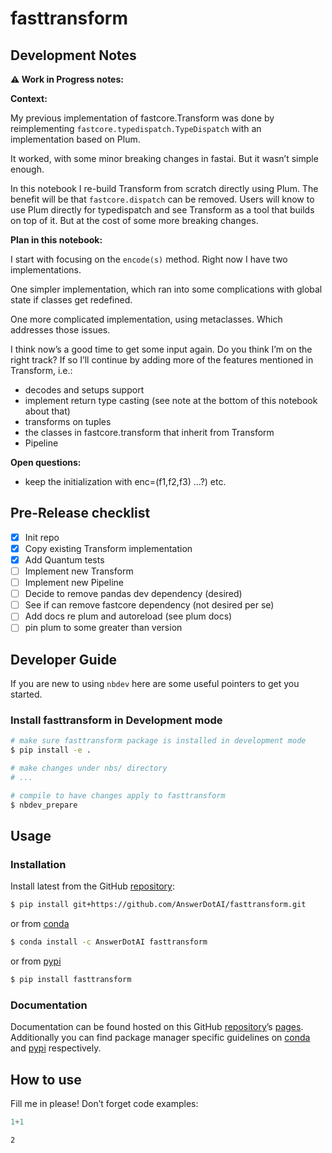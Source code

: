 # fasttransform


<!-- WARNING: THIS FILE WAS AUTOGENERATED! DO NOT EDIT! -->

## Development Notes

**⚠️ Work in Progress notes:**

**Context:**

My previous implementation of fastcore.Transform was done by
reimplementing `fastcore.typedispatch.TypeDispatch` with an
implementation based on Plum.

It worked, with some minor breaking changes in fastai. But it wasn’t
simple enough.

In this notebook I re-build Transform from scratch directly using Plum.
The benefit will be that `fastcore.dispatch` can be removed. Users will
know to use Plum directly for typedispatch and see Transform as a tool
that builds on top of it. But at the cost of some more breaking changes.

**Plan in this notebook:**

I start with focusing on the `encode(s)` method. Right now I have two
implementations.

One simpler implementation, which ran into some complications with
global state if classes get redefined.

One more complicated implementation, using metaclasses. Which addresses
those issues.

I think now’s a good time to get some input again. Do you think I’m on
the right track? If so I’ll continue by adding more of the features
mentioned in Transform, i.e.:

- decodes and setups support
- implement return type casting (see note at the bottom of this notebook
  about that)
- transforms on tuples
- the classes in fastcore.transform that inherit from Transform
- Pipeline

**Open questions:**

- keep the initialization with enc=(f1,f2,f3) …?) etc.

## Pre-Release checklist

- [x] Init repo
- [x] Copy existing Transform implementation
- [x] Add Quantum tests
- [ ] Implement new Transform
- [ ] Implement new Pipeline
- [ ] Decide to remove pandas dev dependency (desired)
- [ ] See if can remove fastcore dependency (not desired per se)
- [ ] Add docs re plum and autoreload (see plum docs)
- [ ] pin plum to some greater than version

## Developer Guide

If you are new to using `nbdev` here are some useful pointers to get you
started.

### Install fasttransform in Development mode

``` sh
# make sure fasttransform package is installed in development mode
$ pip install -e .

# make changes under nbs/ directory
# ...

# compile to have changes apply to fasttransform
$ nbdev_prepare
```

## Usage

### Installation

Install latest from the GitHub
[repository](https://github.com/AnswerDotAI/fasttransform):

``` sh
$ pip install git+https://github.com/AnswerDotAI/fasttransform.git
```

or from [conda](https://anaconda.org/AnswerDotAI/fasttransform)

``` sh
$ conda install -c AnswerDotAI fasttransform
```

or from [pypi](https://pypi.org/project/fasttransform/)

``` sh
$ pip install fasttransform
```

### Documentation

Documentation can be found hosted on this GitHub
[repository](https://github.com/AnswerDotAI/fasttransform)’s
[pages](https://AnswerDotAI.github.io/fasttransform/). Additionally you
can find package manager specific guidelines on
[conda](https://anaconda.org/AnswerDotAI/fasttransform) and
[pypi](https://pypi.org/project/fasttransform/) respectively.

## How to use

Fill me in please! Don’t forget code examples:

``` python
1+1
```

    2
